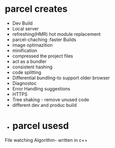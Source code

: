 # parcel creates
- Dev Build
- Local server
- refreshing(HMR) hot  module replacement
- parcel-chaching :faster Builds
- image optimazition
- minification
- compressed the project files
- act as a bundler
- consistent hashing
- code splitting
- Differential bundling-to support older browser
- Diagnostoc
- Error Handling suggestions
- HTTPS
- Tree shaking - remove unused code
- different dev and produc build
- # parcel usesd
File watching Algorithm- written in c++
